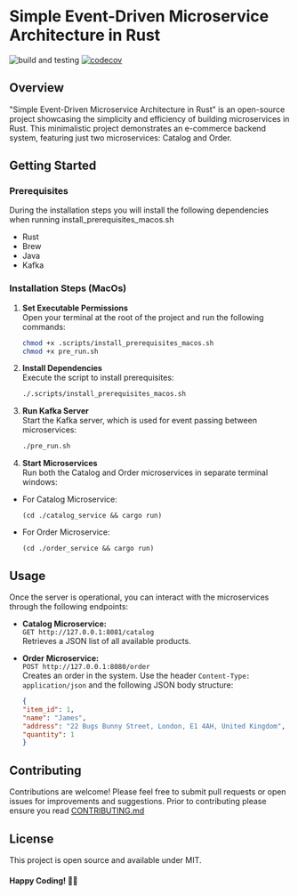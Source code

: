 # Simple Event-Driven Microservice Architecture in Rust
![build and testing](https://github.com/Jamesmallon1/rust-simple-event-driven-microservices/actions/workflows/main-ci.yml/badge.svg)
[![codecov](https://codecov.io/gh/Jamesmallon1/rust-simple-event-driven-microservices/graph/badge.svg?token=L63B8SPPYJ)](https://codecov.io/gh/Jamesmallon1/rust-simple-event-driven-microservices)
## Overview
"Simple Event-Driven Microservice Architecture in Rust" is an open-source project showcasing the simplicity and efficiency of building microservices in Rust. This minimalistic project demonstrates an e-commerce backend system, featuring just two microservices: Catalog and Order.

## Getting Started

### Prerequisites
During the installation steps you will install the following dependencies when running install_prerequisites_macos.sh
- Rust
- Brew
- Java
- Kafka

### Installation Steps (MacOs)

1. **Set Executable Permissions**  
   Open your terminal at the root of the project and run the following commands:
   ```bash
   chmod +x .scripts/install_prerequisites_macos.sh
   chmod +x pre_run.sh

2. **Install Dependencies**  
   Execute the script to install prerequisites:
   ```bash
   ./.scripts/install_prerequisites_macos.sh

3. **Run Kafka Server**  
   Start the Kafka server, which is used for event passing between microservices:
   ```bash
   ./pre_run.sh
   
4. **Start Microservices**  
   Run both the Catalog and Order microservices in separate terminal windows:
- For Catalog Microservice:
  ```
  (cd ./catalog_service && cargo run)
  ```
- For Order Microservice:
  ```
  (cd ./order_service && cargo run)
  ```

## Usage

Once the server is operational, you can interact with the microservices through the following endpoints:

- **Catalog Microservice:**  
  `GET http://127.0.0.1:8081/catalog`  
  Retrieves a JSON list of all available products.

- **Order Microservice:**  
  `POST http://127.0.0.1:8080/order`  
  Creates an order in the system. Use the header `Content-Type: application/json` and the following JSON body structure:
   ```json
  {
  "item_id": 1,
  "name": "James",
  "address": "22 Bugs Bunny Street, London, E1 4AH, United Kingdom",
  "quantity": 1
  }

## Contributing
Contributions are welcome! Please feel free to submit pull requests or open issues for improvements and suggestions.
Prior to contributing please ensure you read [CONTRIBUTING.md](CONTRIBUTING.md)


## License
This project is open source and available under MIT.

#### Happy Coding! 🚀🦀

